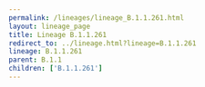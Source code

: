 ```yaml
---
permalink: /lineages/lineage_B.1.1.261.html
layout: lineage_page
title: Lineage B.1.1.261
redirect_to: ../lineage.html?lineage=B.1.1.261
lineage: B.1.1.261
parent: B.1.1
children: ['B.1.1.261']
---
```

